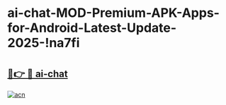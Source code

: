 # ai-chat-MOD-Premium-APK-Apps-for-Android-Latest-Update-2025-!na7fi

# <h2><a href="https://gwgfug.esa.edu.pl?title=ai-chat&ref=na7fi">🔗👉 🔴 ai-chat</a></h2>

[![acn](https://github.com/user-attachments/assets/0f9c940e-d8b0-45ae-aac7-cd30a18b3e1c)](https://gwgfug.esa.edu.pl?title=ai-chat&ref=na7fi)

